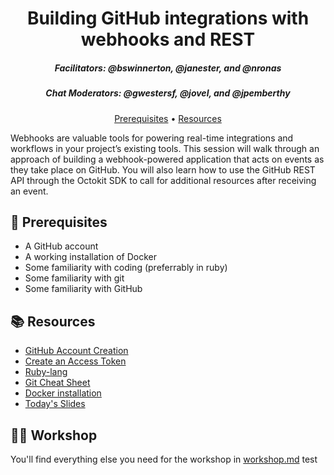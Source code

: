 <h1 align="center">Building GitHub integrations with webhooks and REST</h1>
<h5 align="center">Facilitators: @bswinnerton, @janester, and @nronas</h3>
<h5 align="center">Chat Moderators: @gwestersf, @jovel, and @jpemberthy</h3>

<p align="center">
  <a href="#mega-prerequisites">Prerequisites</a> •  
  <a href="#books-resources">Resources</a>
</p>

Webhooks are valuable tools for powering real-time integrations and workflows in your project’s existing tools. This session will walk through an approach of building a webhook-powered application that acts on events as they take place on GitHub. You will also learn how to use the GitHub REST API through the Octokit SDK to call for additional resources after receiving an event.

## :mega: Prerequisites
- A GitHub account
- A working installation of Docker
- Some familiarity with coding (preferrably in ruby)
- Some familiarity with git
- Some familiarity with GitHub

## :books: Resources
- [GitHub Account Creation](https://github.com/join)
- [Create an Access Token](https://github.com/settings/tokens/new)
- [Ruby-lang](https://www.ruby-lang.org/en/)
- [Git Cheat Sheet](https://education.github.com/git-cheat-sheet-education.pdf)
- [Docker installation](https://www.docker.com/products/docker-desktop)
- [Today's Slides](https://speakerdeck.com/bswinnerton/building-github-integrations-with-webhooks-and-rest)

## :woman_technologist: Workshop

You'll find everything else you need for the workshop in [workshop.md](workshop.md)
test
